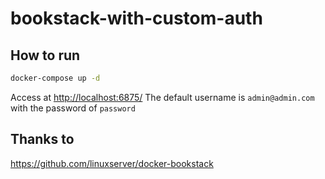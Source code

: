 # bookstack-with-custom-auth

## How to run

```bash
docker-compose up -d
```

Access at <http://localhost:6875/>
The default username is `admin@admin.com` with the password of `password`

## Thanks to

<https://github.com/linuxserver/docker-bookstack>
